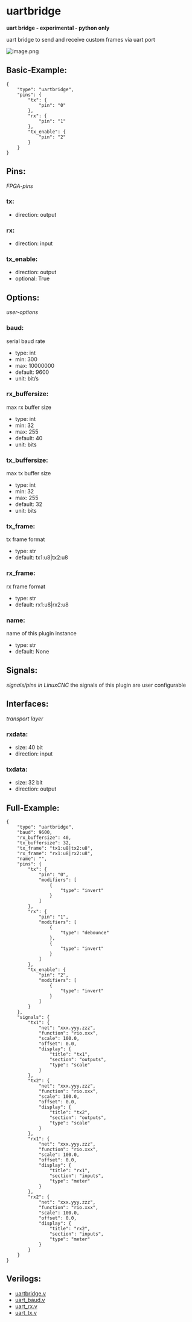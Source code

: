 # uartbridge
**uart bridge - experimental - python only**

uart bridge to send and receive custom frames via uart port


![image.png](image.png)

## Basic-Example:
```
{
    "type": "uartbridge",
    "pins": {
        "tx": {
            "pin": "0"
        },
        "rx": {
            "pin": "1"
        },
        "tx_enable": {
            "pin": "2"
        }
    }
}
```

## Pins:
*FPGA-pins*
### tx:

 * direction: output

### rx:

 * direction: input

### tx_enable:

 * direction: output
 * optional: True


## Options:
*user-options*
### baud:
serial baud rate

 * type: int
 * min: 300
 * max: 10000000
 * default: 9600
 * unit: bit/s

### rx_buffersize:
max rx buffer size

 * type: int
 * min: 32
 * max: 255
 * default: 40
 * unit: bits

### tx_buffersize:
max tx buffer size

 * type: int
 * min: 32
 * max: 255
 * default: 32
 * unit: bits

### tx_frame:
tx frame format

 * type: str
 * default: tx1:u8|tx2:u8

### rx_frame:
rx frame format

 * type: str
 * default: rx1:u8|rx2:u8

### name:
name of this plugin instance

 * type: str
 * default: None


## Signals:
*signals/pins in LinuxCNC*
the signals of this plugin are user configurable


## Interfaces:
*transport layer*
### rxdata:

 * size: 40 bit
 * direction: input

### txdata:

 * size: 32 bit
 * direction: output


## Full-Example:
```
{
    "type": "uartbridge",
    "baud": 9600,
    "rx_buffersize": 40,
    "tx_buffersize": 32,
    "tx_frame": "tx1:u8|tx2:u8",
    "rx_frame": "rx1:u8|rx2:u8",
    "name": "",
    "pins": {
        "tx": {
            "pin": "0",
            "modifiers": [
                {
                    "type": "invert"
                }
            ]
        },
        "rx": {
            "pin": "1",
            "modifiers": [
                {
                    "type": "debounce"
                },
                {
                    "type": "invert"
                }
            ]
        },
        "tx_enable": {
            "pin": "2",
            "modifiers": [
                {
                    "type": "invert"
                }
            ]
        }
    },
    "signals": {
        "tx1": {
            "net": "xxx.yyy.zzz",
            "function": "rio.xxx",
            "scale": 100.0,
            "offset": 0.0,
            "display": {
                "title": "tx1",
                "section": "outputs",
                "type": "scale"
            }
        },
        "tx2": {
            "net": "xxx.yyy.zzz",
            "function": "rio.xxx",
            "scale": 100.0,
            "offset": 0.0,
            "display": {
                "title": "tx2",
                "section": "outputs",
                "type": "scale"
            }
        },
        "rx1": {
            "net": "xxx.yyy.zzz",
            "function": "rio.xxx",
            "scale": 100.0,
            "offset": 0.0,
            "display": {
                "title": "rx1",
                "section": "inputs",
                "type": "meter"
            }
        },
        "rx2": {
            "net": "xxx.yyy.zzz",
            "function": "rio.xxx",
            "scale": 100.0,
            "offset": 0.0,
            "display": {
                "title": "rx2",
                "section": "inputs",
                "type": "meter"
            }
        }
    }
}
```

## Verilogs:
 * [uartbridge.v](uartbridge.v)
 * [uart_baud.v](uart_baud.v)
 * [uart_rx.v](uart_rx.v)
 * [uart_tx.v](uart_tx.v)
